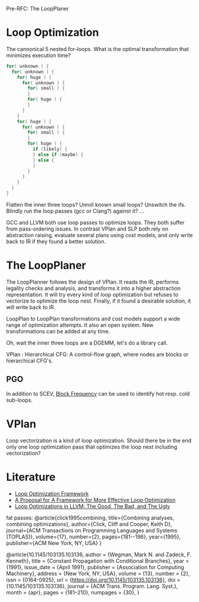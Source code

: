 Pre-RFC: The LoopPlaner

# Loop Optimization

The cannonical 5 nested for-loops. What is the optimal transformation
that minimizes execution time?

```c
for( unknown ) {
  for( unknown ) {
    for( huge ) {
      for( unknown ) {
        for( small ) {
        }
        for( huge ) {
        }
      }
    }
    for( huge ) {
      for( unknown ) {
        for( small ) {
        }
        for( huge ) {
          if (likely) {
          } else if (maybe) {
          } else {
          }
        }
      }
    }
  }
}
```

Flatten the inner three loops? Unroll known small loops? Unswitch the
ifs. Blindly run the loop passes (gcc or Clang?) against it? ...

GCC and LLVM both use loop passes to optimize loops. They both suffer
from pass-ordering issues. In contrast VPlan and SLP both rely on abstraction
raising, evaluate several plans using cost models, and only write back to
IR if they found a better solution.

# The LoopPlaner

The LoopPlanner follows the design of VPlan. It reads the IR, performs
legality checks and analysis, and transforms it into a higher
abstraction representation. It will try every kind of loop
optimization but refuses to vectorize to optimize the loop
nest. Finally, if it found a desirable solution, it will write back to
IR.

LoopPlan to LoopPlan transformations and cost models support a wide
range of optimization attempts. It also an open system. New
transformations can be added at any time.

Oh, wait the inner three loops are a DGEMM, let's do a library call.

VPlan : Hierarchical CFG: A control-flow graph, where nodes are blocks or
hierarchical CFG's.

## PGO

In addition to SCEV, [Block
Frequency](https://llvm.org/docs/BlockFrequencyTerminology.html) can
be used to identify hot resp. cold sub-loops.

# VPlan

Loop vectorization is a kind of loop optimization. Should there be in
the end only one loop optimization pass that optimizes the loop nest
including vectorization?

# Literature

* [Loop Optimization Framework](https://arxiv.org/pdf/1811.00632.pdf)
* [A Proposal for A Framework for More Effective Loop Optimization](https://llvm.org/devmtg/2020-09/slides/KruseFinkel-Proposal_for_A_Framework_for_More_Effective_Loop_Optimizations.pdf)
* [Loop Optimizations in LLVM: The Good, The Bad, and The Ugly](https://llvm.org/devmtg/2018-10/slides/Kruse-LoopTransforms.pdf)

fat passes:
@article{click1995combining,
  title={Combining analyses, combining optimizations},
  author={Click, Cliff and Cooper, Keith D},
  journal={ACM Transactions on Programming Languages and Systems (TOPLAS)},
  volume={17},
  number={2},
  pages={181--196},
  year={1995},
  publisher={ACM New York, NY, USA}
}

@article{10.1145/103135.103136,
    author = {Wegman, Mark N. and Zadeck, F. Kenneth},
    title = {Constant Propagation with Conditional Branches},
    year = {1991},
    issue_date = {April 1991},
    publisher = {Association for Computing Machinery},
    address = {New York, NY, USA},
    volume = {13},
    number = {2},
    issn = {0164-0925},
    url = {https://doi.org/10.1145/103135.103136},
    doi = {10.1145/103135.103136},
    journal = {ACM Trans. Program. Lang. Syst.},
    month = {apr},
    pages = {181–210},
    numpages = {30},
 }
